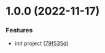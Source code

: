 # 1.0.0 (2022-11-17)


### Features

* init project ([79f535d](https://github.com/busyhe/monorepo-template/commit/79f535d3a66413ccc4841df47fea760c65016d8d))
